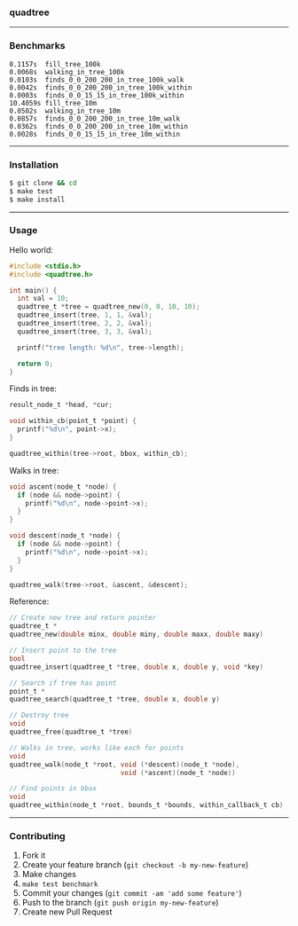 ### quadtree

---

### Benchmarks

```
0.1157s  fill_tree_100k
0.0068s  walking_in_tree_100k
0.0103s  finds_0_0_200_200_in_tree_100k_walk
0.0042s  finds_0_0_200_200_in_tree_100k_within
0.0003s  finds_0_0_15_15_in_tree_100k_within
10.4059s fill_tree_10m
0.0502s  walking_in_tree_10m
0.0857s  finds_0_0_200_200_in_tree_10m_walk
0.0362s  finds_0_0_200_200_in_tree_10m_within
0.0028s  finds_0_0_15_15_in_tree_10m_within
```

---

### Installation

```bash
$ git clone && cd
$ make test
$ make install
```

---

### Usage

Hello world:

```c
#include <stdio.h>
#include <quadtree.h>

int main() {
  int val = 10;
  quadtree_t *tree = quadtree_new(0, 0, 10, 10);
  quadtree_insert(tree, 1, 1, &val);
  quadtree_insert(tree, 2, 2, &val);
  quadtree_insert(tree, 3, 3, &val);

  printf("tree length: %d\n", tree->length);

  return 0;
}
```

Finds in tree:

```c
result_node_t *head, *cur;

void within_cb(point_t *point) {
  printf("%d\n", point->x);
}

quadtree_within(tree->root, bbox, within_cb);
```

Walks in tree:

```c
void ascent(node_t *node) {
  if (node && node->point) {
    printf("%d\n", node->point->x);
  }
}

void descent(node_t *node) {
  if (node && node->point) {
    printf("%d\n", node->point->x);
  }
}

quadtree_walk(tree->root, &ascent, &descent);
```

Reference:

```c
// Create new tree and return pointer
quadtree_t *
quadtree_new(double minx, double miny, double maxx, double maxy)

// Insert point to the tree
bool
quadtree_insert(quadtree_t *tree, double x, double y, void *key)

// Search if tree has point
point_t *
quadtree_search(quadtree_t *tree, double x, double y)

// Destroy tree
void
quadtree_free(quadtree_t *tree)

// Walks in tree, works like each for points
void
quadtree_walk(node_t *root, void (*descent)(node_t *node),
                            void (*ascent)(node_t *node))

// Find points in bbox
void
quadtree_within(node_t *root, bounds_t *bounds, within_callback_t cb)
```

---

### Contributing

1. Fork it
2. Create your feature branch (`git checkout -b my-new-feature`)
3. Make changes
4. `make test benchmark`
5. Commit your changes (`git commit -am 'add some feature'`)
6. Push to the branch (`git push origin my-new-feature`)
7. Create new Pull Request
